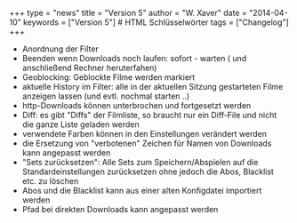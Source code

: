 +++
type = "news"
title = "Version 5"
author = "W. Xaver"
date = "2014-04-10"
keywords = ["Version 5"] # HTML Schlüsselwörter
tags = ["Changelog"]
+++

- Anordnung der Filter
- Beenden wenn Downloads noch laufen: sofort - warten ( und anschließend Rechner heruterfahen)
- Geoblocking: Geblockte Filme werden markiert
- aktuelle History im Filter: alle in der aktuellen Sitzung gestarteten Filme anzeigen lassen (und evtl. nochmal starten ..)
- http-Downloads können unterbrochen und fortgesetzt werden
- Diff: es gibt "Diffs" der Filmliste, so braucht nur ein Diff-File und nicht die ganze Liste geladen werden
- verwendete Farben können in den Einstellungen verändert werden
- die Ersetzung von "verbotenen" Zeichen für Namen von Downloads kann angepasst werden
- "Sets zurücksetzen": Alle Sets zum Speichern/Abspielen auf die Standardeinstellungen zurücksetzen ohne jedoch die Abos, Blacklist etc. zu löschen
- Abos und die Blacklist kann aus einer alten Konfigdatei importiert werden
- Pfad bei direkten Downloads kann angepasst werden 
